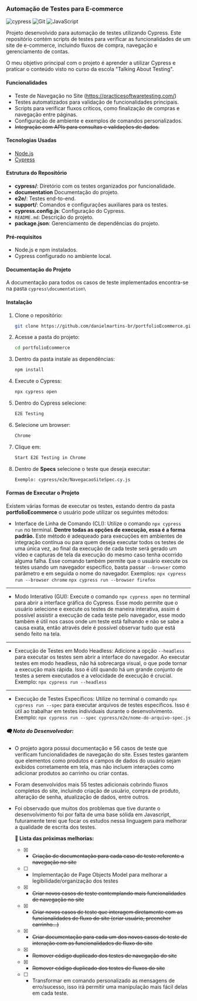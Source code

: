 ### Automação de Testes para E-commerce

![cypress](https://img.shields.io/badge/-cypress-%23E5E5E5?style=for-the-badge&logo=cypress&logoColor=058a5e) ![Git](https://img.shields.io/badge/git-%23F05033.svg?style=for-the-badge&logo=git&logoColor=white) ![JavaScript](https://img.shields.io/badge/javascript-%23323330.svg?style=for-the-badge&logo=javascript&logoColor=%23F7DF1E)

Projeto desenvolvido para automação de testes utilizando Cypress. Este repositório contém scripts de testes para verificar as funcionalidades de um site de e-commerce, incluindo fluxos de compra, navegação e gerenciamento de contas.

O meu objetivo principal com o projeto é aprender a utilizar Cypress e praticar o conteúdo visto no curso da escola "Talking About Testing".

#### Funcionalidades
- Teste de Navegação no Site (https://practicesoftwaretesting.com/)
- Testes automatizados para validação de funcionalidades principais.
- Scripts para verificar fluxos críticos, como finalização de compras e navegação entre páginas.
- Configuração de ambiente e exemplos de comandos personalizados.
- ~~Integração com APIs para consultas e validações de dados.~~

#### Tecnologias Usadas
- [Node.js](https://nodejs.org)
- [Cypress](https://www.cypress.io)

#### Estrutura do Repositório
*  **cypress/**: Diretório com os testes organizados por funcionalidade.
* **documentation** Documentação do projeto.
*  **e2e/**: Testes end-to-end.
*  **support/**: Comandos e configurações auxiliares para os testes.
*  **cypress.config.js**: Configuração do Cypress.
*  `README.md`: Descrição do projeto.
*  **package.json**: Gerenciamento de dependências do projeto.

#### Pré-requisitos
- Node.js e npm instalados.
- Cypress configurado no ambiente local.

#### Documentação do Projeto
A documentação para todos os casos de teste implementados encontra-se na pasta ```cypress\documentation\```

#### Instalação
1. Clone o repositório:
   ```bash
   git clone https://github.com/danielmartins-br/portfolioEcommerce.git
2. Acesse a pasta do projeto:
   ```bash
   cd portfolioEcommerce
3. Dentro da pasta instale as dependências:
   ```bash
   npm install
4. Execute o Cypress:
   ```bash
   npx cypress open
5. Dentro do Cypress selecione:
   ```bash
   E2E Testing
6. Selecione um browser:
   ```bash
   Chrome
7. Clique em:
   ```bash
   Start E2E Testing in Chrome
8. Dentro de **Specs** selecione o teste que deseja executar:
   ```bash
   Exemplo: cypress/e2e/NavegacaoSiteSpec.cy.js

#### Formas de Executar o Projeto
Existem várias formas de executar os testes, estando dentro da pasta **portfolioEcommerce** o usuário pode utilizar os seguintes métodos:

* Interface de Linha de Comando (CLI):
Utilize o comando ```npx cypress run``` no terminal. **Dentre todas as opções de execução, essa é a forma padrão.**
Este método é adequeado para execuções em ambientes de integração contínua ou para quem deseja executar todos os testes de uma única vez, ao final da execução de cada teste será gerado um vídeo e capturas de tela da execução do mesmo caso tenha ocorrido alguma falha. Esse comando também permite que o usuário execute os testes usando um navegador específico, basta passar ```--browser``` como parâmetro e em seguida o nome do navegador.
Exemplos: 
```npx cypress run --browser chrome```
```npx cypress run --browser firefox```
---
* Modo Interativo (GUI):
Execute o comando ```npx cypress open``` no terminal para abrir a interface gráfica do Cypress.
Esse modo permite que o usuário selecione e execute os testes de maneira interativa, assim é possível assistir a execução de cada teste pelo navegador, esse modo também é útil nos casos onde um teste está falhando e não se sabe a causa exata, então através dele é possível observar tudo que está sendo feito na tela.
---
* Execução de Testes em Modo Headless:
Adicione a opção ```--headless``` para executar os testes sem abrir a interface do navegador.
Ao executar testes em modo headless, não há sobrecarga visual, o que pode tornar a execução mais rápida. Isso é útil quando há um grande conjunto de testes a serem executados e a velocidade de execução é crucial.
Exemplo: ```npx cypress run --headless```
---
* Execução de Testes Específicos:
Utilize no terminal o comando ```npx cypress run --spec``` para executar arquivos de testes específicos.
Isso é útil ao trabalhar em testes individuais durante o desenvolvimento.
Exemplo: ```npx cypress run --spec cypress/e2e/nome-do-arquivo-spec.js```

##### 🗨️ Nota do Desenvolvedor:
* O projeto agora possui documentação e 56 casos de teste que verificam funcionalidades de navegação do site. Esses testes garantem que elementos como produtos e campos de dados do usuário sejam exibidos corretamente em tela, mas não incluem interações como adicionar produtos ao carrinho ou criar contas.
* Foram desenvolvidos mais 55 testes adicionais cobrindo fluxos completos do site, incluindo criação de usuário, compra de produto, alteração de senha, atualização de dados, entre outros.
* Foi observado que muitos dos problemas que tive durante o desenvolvimento foi por falta de uma base sólida em Javascript, futuramente terei que focar os estudos nessa linguagem para melhorar a qualidade de escrita dos testes.

  **📃 Lista das próximas melhorias:**
   * [X] - ~~Criação de documentação para cada caso de teste referente a navegação no site~~
   * [ ] - Implementação de Page Objects Model para melhorar a legibilidade/organização dos testes
   * [X] - ~~Criar novos casos de teste contemplando mais funcionalidades de navegação no site~~
   * [X] - ~~Criar novos casos de teste que interagem diretamente com as funcionalidades de fluxo do site (criar usuário, preencher carrinho...)~~
   * [X] - ~~Criar documentação para cada um dos novos casos de teste de interação com as funcionalidades de fluxo do site~~
   * [X] - ~~Remover código duplicado dos testes de navegação do site~~
   * [X] - ~~Remover código duplicado dos testes de fluxos do site~~
   * [ ] - Transformar em comando personalizado as mensagens de erro/sucesso, isso irá permitir uma manipulação mais fácil delas em cada teste.
